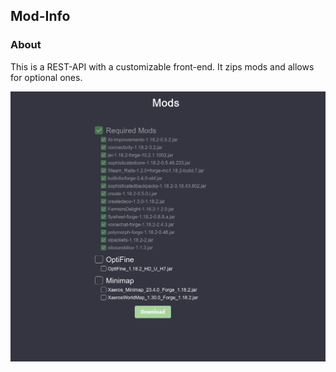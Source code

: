 ## Mod-Info

### About

This is a REST-API with a customizable front-end. It zips mods and allows for optional ones. 

![img.png](img.png)
